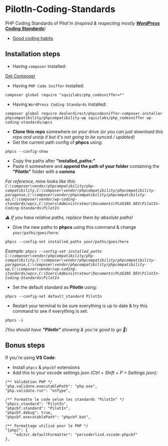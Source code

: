 # PilotIn-Coding-Standards
PHP Coding Standards of Pilot'in _(inspired & respecting mostly **[WordPress Coding Standards](https://developer.wordpress.org/coding-standards/wordpress-coding-standards/php/)**)_

- [Good coding habits](https://gist.github.com/damien-pilot-in/157b0b3bd6f28832ed257d6ea1ab26bc)

## Installation steps

- Having `composer` installed:

[Get Composer](https://getcomposer.org/download/)
- Having `PHP Code Sniffer` installed:

`composer global require "squizlabs/php_codesniffer=*"`
- Having `WordPress Coding Standards` installed:

`composer global require dealerdirect/phpcodesniffer-composer-installer phpcompatibility/phpcompatibility-wp squizlabs/php_codesniffer wp-coding-standards/wpcs`
- **Clone this repo** somewhere on your drive *(or you can just download this repo and unzip it but it's not going to be synced / updated)*
- Get the current path config of **phpcs** using: 

`phpcs --config-show`
- Copy the paths after **"installed_paths:"**
- Paste it somewhere and **append the path of your folder** containing the **"PilotIn"** folder with a **comma**

*For reference, mine looks like this: `C:\composer\vendor/phpcompatibility/php-compatibility,C:\composer\vendor/phpcompatibility/phpcompatibility-paragonie,C:\composer\vendor/phpcompatibility/phpcompatibility-wp,C:\composer\vendor/wp-coding-standards/wpcs,C:\Users\Administrateur\Documents\PLUGINS DEV\PilotIn-Coding-Standards\PilotIn`*

*⚠️ If you have relative paths, replace them by *absolute* paths!*

- Give the new paths to **phpcs** using this command & change `your/paths/goes/here`:

`phpcs --config-set installed_paths your/paths/goes/here`

*Example: `phpcs --config-set installed_paths C:\composer\vendor/phpcompatibility/php-compatibility,C:\composer\vendor/phpcompatibility/phpcompatibility-paragonie,C:\composer\vendor/phpcompatibility/phpcompatibility-wp,C:\composer\vendor/wp-coding-standards/wpcs,C:\Users\Administrateur\Documents\PLUGINS DEV\PilotIn-Coding-Standards\PilotIn`*

- Set the default standard as **PilotIn** using:

`phpcs --config-set default_standard PilotIn`
- Restart your terminal to be sure everything is up to date & try this command to see if everything is set:

`phpcs -i` 

*(You should have **"PilotIn"** showing & you're good to go 🚀)*

## Bonus steps 

If you're using **VS Code**:

- Install `phpcs` & `phpcbf` extensions
- Add this to your vscode settings json _(Ctrl + Shift + P > Settings json)_:
```jsonc
/** Validation PHP */
"php.validate.executablePath": "php.exe",
"php.validate.run": "onType",

/** Formatte le code selon les standards "PilotIn" */
"phpcs.standard": "PilotIn",
"phpcbf.standard": "PilotIn",
"phpcbf.debug": true,
"phpcbf.executablePath": "phpcbf.bat",

/** Formattage utilisé pour le PHP */
"[php]": {
    "editor.defaultFormatter": "persoderlind.vscode-phpcbf"
},
```
